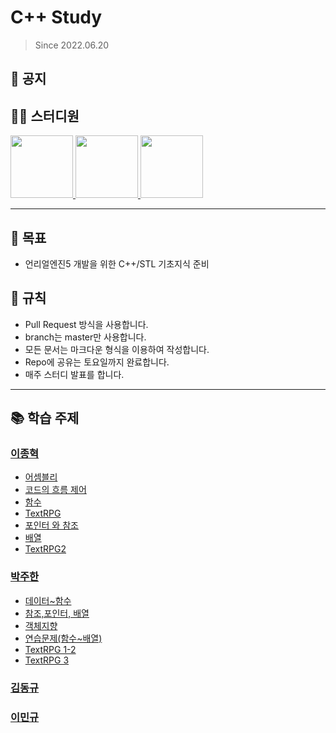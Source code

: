 # C++ Study
> Since 2022.06.20

## 📣 공지

## 👨‍💻  스터디원
<p>
<a href="https://github.com/jonghyeok98">
  <img src="https://avatars.githubusercontent.com/u/77715064?v=4" width="100">
</a>
<a href="https://github.com/iamgyu">
  <img src="https://avatars.githubusercontent.com/u/11960250?v=4" width="100">
</a>
<a href="https://github.com/juhanpark">
  <img src="https://avatars.githubusercontent.com/u/108555247?v=4" width="100">
</a>
</p>


---
## 📖 목표
- 언리얼엔진5 개발을 위한 C++/STL 기초지식 준비

## 📝 규칙
- Pull Request 방식을 사용합니다.
- branch는 master만 사용합니다.
- 모든 문서는 마크다운 형식을 이용하여 작성합니다.
- Repo에 공유는 토요일까지 완료합니다.
- 매주 스터디 발표를 합니다.

---

## 📚 학습 주제

### [이종혁](./contents/이종혁)
 * [어셈블리](./contents/이종혁/Assembly.md)
 * [코드의 흐름 제어](./contents/이종혁/CodeFlow.md)
 * [함수](./contents/이종혁/Function.md)
 * [TextRPG](./contents/이종혁/TextRPG.md)
 * [포인터 와 참조](./contents/이종혁/Pointer.md)
 * [배열](./contents/이종혁/Array.md)
 * [TextRPG2](./contents/이종혁/TextRPG2.md)

### [박주한](./contents/박주한)
* [데이터~함수](./contents/박주한/CPP-~Pointer.md)
* [참조,포인터, 배열](./contents/박주한/Reference%26Pointer.md)
* [객체지향](./contents/박주한/CPP-OOP.md)
* [연습문제(함수~배열)](./contents/박주한/CPP_Pratice-pointer.md)
* [TextRPG 1-2](./contents/박주한/TEXTRPG.md)
* [TextRPG 3](./contents/박주한/TEXTRPG3.md)

### [김동규](./contents/김동규)

### [이민규](./contents/이민규)
